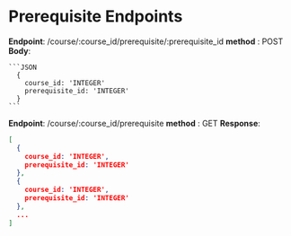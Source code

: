# Prerequisite Endpoints

**Endpoint**: /course/:course_id/prerequisite/:prerequisite_id
   **method** : POST
    **Body**:

    ```JSON
      {
        course_id: 'INTEGER'
        prerequisite_id: 'INTEGER'
      }
    ```


**Endpoint**: /course/:course_id/prerequisite
   **method** : GET
  **Response**:

  ```JSON
  [
    {
      course_id: 'INTEGER',
      prerequisite_id: 'INTEGER'
    },
    {
      course_id: 'INTEGER',
      prerequisite_id: 'INTEGER'
    },
    ...
  ]
  ```
